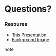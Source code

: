 # Questions?

###  Resoures
* [This Presentation](https://0xbrock.github.io/ModernWebDevelopmentTools/)
* [Background Image](https://interfacelift.com/wallpaper/details/3976/the_eleventh_hour.html)

note:
